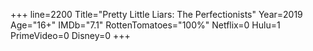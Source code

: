 +++
line=2200
Title="Pretty Little Liars: The Perfectionists"
Year=2019
Age="16+"
IMDb="7.1"
RottenTomatoes="100%"
Netflix=0
Hulu=1
PrimeVideo=0
Disney=0
+++

